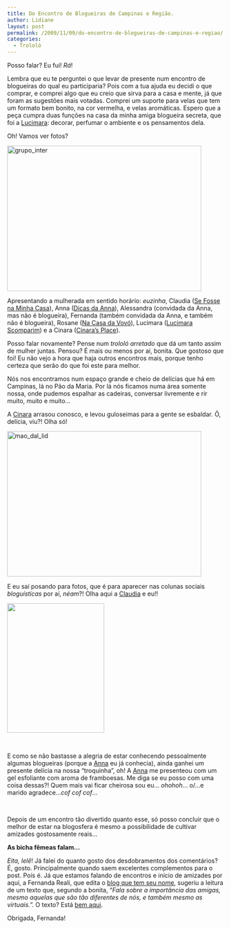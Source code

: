 ```yaml
---
title: Do Encontro de Blogueiras de Campinas e Região.
author: Lidiane
layout: post
permalink: /2009/11/09/do-encontro-de-blogueiras-de-campinas-e-regiao/
categories:
  - Trololó
---
```

Posso falar? Eu fui! _Rá_!

Lembra que eu te perguntei o que levar de presente num encontro de blogueiras do qual eu participaria? Pois com a tua ajuda eu decidi o que comprar, e comprei algo que eu creio que sirva para a casa e mente, já que foram as sugestões mais votadas. Comprei um suporte para velas que tem um formato bem bonito, na cor vermelha, e velas aromáticas. Espero que a peça cumpra duas funções na casa da minha amiga blogueira secreta, que foi a <a href="http://lucimarascomparim.blogspot.com/" target="_blank" rel="noopener noreferrer">Lucimara</a>: decorar, perfumar o ambiente e os pensamentos dela.

Oh! Vamos ver fotos?

<img class="aligncenter size-full wp-image-3248" title="grupo_inter" src="https://www.trololodemulher.com.br/2009/11/grupo_inter.jpg" alt="grupo_inter" width="450" height="337" />

Apresentando a mulherada em sentido horário: _euzinha_, Claudia (<a href="http://www.sefossenaminhacasa.blogspot.com/" target="_blank" rel="noopener noreferrer">Se Fosse na Minha Casa</a>), Anna (<a href="http://falecomanna.blogspot.com/" target="_blank" rel="noopener noreferrer">Dicas da Anna</a>), Alessandra (convidada da Anna, mas não é blogueira), Fernanda (também convidada da Anna, e também não é blogueira), Rosane (<a href="http://bloggdaro.blogspot.com/" target="_blank" rel="noopener noreferrer">Na Casa da Vovó</a>), Lucimara (<a href="http://lucimarascomparim.blogspot.com/" target="_blank" rel="noopener noreferrer">Lucimara Scomparim</a>) e a Cinara (<a href="http://cinarasplace.blogspot.com/" target="_blank" rel="noopener noreferrer">Cinara&#8217;s Place</a>).

Posso falar novamente? Pense num _trololó arretado_ que dá um tanto assim de mulher juntas. Pensou? É mais ou menos por aí, bonita. Que gostoso que foi! Eu não vejo a hora que haja outros encontros mais, porque tenho certeza que serão do que foi este para melhor.

Nós nos encontramos num espaço grande e cheio de delícias que há em Campinas, lá no Pão da Maria. Por lá nós ficamos numa área somente nossa, onde pudemos espalhar as cadeiras, conversar livremente e rir muito, muito e muito&#8230;

A <a href="http://cinarasplace.blogspot.com/" target="_blank" rel="noopener noreferrer">Cinara</a> arrasou conosco, e levou guloseimas para a gente se esbaldar. Ô, delícia, viu?! Olha só!

<img class="aligncenter size-full wp-image-3265" title="mao_dal_lid" src="https://www.trololodemulher.com.br/2009/11/mao_dal_lid.jpg" alt="mao_dal_lid" width="450" height="337" />

E eu saí posando para fotos, que é para aparecer nas colunas sociais _bloguísticas_ por aí, _néam_?! Olha aqui a <a href="http://www.sefossenaminhacasa.blogspot.com/" target="_blank" rel="noopener noreferrer">Claudia</a> e eu!!

[<img class="aligncenter size-medium wp-image-4142" title="DSC01392" src="https://www.trololodemulher.com.br/2010/01/DSC013921-225x300.jpg" alt="" width="225" height="300" />](https://www.trololodemulher.com.br/2010/01/DSC013921.jpg)

&nbsp;

E como se não bastasse a alegria de estar conhecendo pessoalmente algumas blogueiras (porque a <a href="http://falecomanna.blogspot.com/" target="_blank" rel="noopener noreferrer">Anna</a> eu já conhecia), ainda ganhei um presente delícia na nossa &#8220;troquinha&#8221;, oh! A <a href="http://falecomanna.blogspot.com/" target="_blank" rel="noopener noreferrer">Anna</a> me presenteou com um gel esfoliante com aroma de framboesas. Me diga se eu posso com uma coisa dessas?! Quem mais vai ficar cheirosa sou eu&#8230; _ohohoh_&#8230; o/&#8230;e marido agradece&#8230;_cof cof cof_&#8230;

&nbsp;

Depois de um encontro tão divertido quanto esse, só posso concluir que o melhor de estar na blogosfera é mesmo a possibilidade de cultivar amizades gostosamente reais&#8230;

**As bicha fêmeas falam&#8230;**

_Eita, lelê_! Já falei do quanto gosto dos desdobramentos dos comentários? É, gosto. Principalmente quando saem excelentes complementos para o post. Pois é. Já que estamos falando de encontros e início de amizades por aqui, a Fernanda Reali, que edita o <a href="http://fernandareali.blogspot.com/" target="_blank" rel="noopener noreferrer">blog que tem seu nome</a>, sugeriu a leitura de um texto que, segundo a bonita, &#8220;_Fala sobre a importância das amigas, mesmo aquelas que são tão diferentes de nós, e também mesmo as virtuais.&#8221;._ O texto? Está <a href="http://fernandareali.blogspot.com/2009/10/importancia-das-amigas.html" target="_blank" rel="noopener noreferrer">bem aqui</a>.

Obrigada, Fernanda!